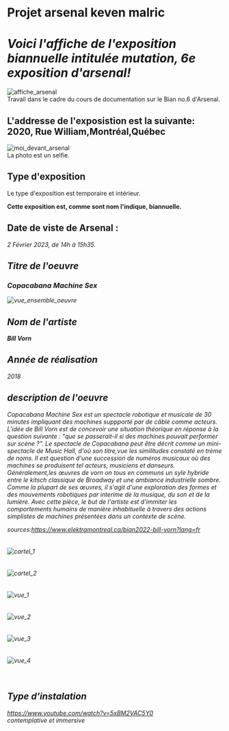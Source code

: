 # Projet arsenal keven malric

<h1><em>Voici l'affiche de l'exposition biannuelle intitulée mutation, 6e exposition d'arsenal!</em></h1>

![affiche_arsenal](https://github.com/Kyoxis/H23_V13_introduction_malric/blob/main/Bian/media/affiche_arsenal.jpg)
<br>
Travail dans le cadre du cours de documentation sur le Bian no.6 d'Arsenal.

<h2>L'addresse de l'exposistion est la suivante: 2020, Rue William,Montréal,Québec</h2>

![moi_devant_arsenal](https://github.com/Kyoxis/H23_V13_introduction_malric/blob/main/Bian/media/moi_devant_arsenal.jpg)
<br>La photo est un selfie.

<h2>Type d'exposition</h2>

Le type d'exposition est temporaire et intérieur.

<strong>Cette exposition est, comme sont nom l'indique, biannuelle.</strong>

<h2>Date de viste de Arsenal :</h2>

<em> 2 Février 2023, de 14h à 15h35.<em>
  

<h2>Titre de l'oeuvre</h2>
  
<h3><em>Copacabana Machine Sex</em></h3>
  
  
![vue_ensemble_oeuvre](https://github.com/Kyoxis/H23_V13_introduction_malric/blob/main/Bian/media/vue_ensemble_oeuvre.jpg)
  
  
<h2>Nom de l'artiste</h2>
  
  <strong><em>Bill Vorn</em></strong>
  
<h2>Année de réalisation</h2>
  
<em>2018</em>  

<h2>description de l'oeuvre</h2>
  
Copacabana Machine Sex est un spectacle robotique et musicale de 30 minutes impliquant des machines suppporté par de câble comme acteurs. L'idée de Bill Vorn est de concevoir une situation  théorique en réponse à la question suivante : "que se passerait-il si des machines pouvait performer sur  scène ?". Le spectacle de Copacabana peut être décrit comme un mini-spectacle de Music Hall, d'où son titre,vue les similitudes constaté en trème de noms. Il est question d'une succession de numéros musicaux où des machines se produisent tel acteurs, musiciens et danseurs. Généralement,les œuvres de vorn on tous en communs un syle hybride entre le kitsch classique de Broadway et une ambiance industrielle sombre. Comme la plupart de ses œuvres, il s'agit d'une exploration des formes et des mouvements robotiques par interime de la musique, du son et de la lumière. Avec cette pièce, le but de l'artiste est d'immiter les comportements humains de manière inhabituelle à travers des actions simplistes de machines présentées dans un contexte de scène.
  
  
  sources:https://www.elektramontreal.ca/bian2022-bill-vorn?lang=fr
  <br>
  <br>
  <br>
  ![cartel_1](https://github.com/Kyoxis/H23_V13_introduction_malric/blob/main/Bian/media/cartel1.jpg)
  <br>
  <br>
  <br>
  ![cartel_2](https://github.com/Kyoxis/H23_V13_introduction_malric/blob/main/Bian/media/cartel2.jpg
)
  <br>
  <br>
  <br>
  ![vue_1](https://github.com/Kyoxis/H23_V13_introduction_malric/blob/main/Bian/media/vue1.jpg)
  <br>
  <br>
  <br>
  ![vue_2](https://github.com/Kyoxis/H23_V13_introduction_malric/blob/main/Bian/media/vue2.jpg)
  <br>
  <br>
  <br>
  ![vue_3](https://github.com/Kyoxis/H23_V13_introduction_malric/blob/main/Bian/media/vue3.jpg)
  <br>
  <br>
  <br>
  ![vue_4](https://github.com/Kyoxis/H23_V13_introduction_malric/blob/main/Bian/media/vue4.jpg)
  <br>
  <br>
  <br>
  <h2>Type d'instalation</h2>
  
  https://www.youtube.com/watch?v=5xBM2VAC5Y0
  <br>contemplative et immersive

